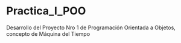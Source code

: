 # Practica_I_POO
Desarrollo del Proyecto Nro 1 de Programación Orientada a Objetos, concepto de Máquina del Tiempo
